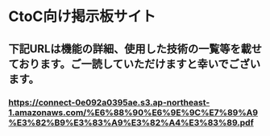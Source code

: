 # CtoC向け掲示板サイト
## 下記URLは機能の詳細、使用した技術の一覧等を載せております。ご一読していただけますと幸いでございます。
### https://connect-0e092a0395ae.s3.ap-northeast-1.amazonaws.com/%E6%88%90%E6%9E%9C%E7%89%A9%E3%82%B9%E3%83%A9%E3%82%A4%E3%83%89.pdf